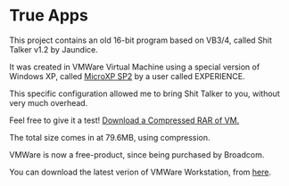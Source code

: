 <h1>True Apps</h1>
<p>This project contains an old 16-bit program based on VB3/4, called Shit Talker v1.2 by Jaundice.</p>
<p>It was created in VMWare Virtual Machine using a special version of Windows XP, called <a href="https://archive.org/details/winlite_202001">MicroXP SP2</a> by a user called EXPERIENCE.</p>
<p>This specific configuration allowed me to bring Shit Talker to you, without very much overhead.</p>
<p>Feel free to give it a test! <a href="https://github.com/BinaryBrother/Shit-Talker-v1.2/raw/refs/heads/main/ShitTalker%20V2.rar">Download a Compressed RAR of VM.</a></p>
<p>The total size comes in at 79.6MB, using compression.</p>
<p>VMWare is now a free-product, since being purchased by Broadcom.</p>
<p>You can download the latest verion of VMWare Workstation, from <a href="https://www.dropbox.com/scl/fi/oc0ce1pkaq7nbal18iard/VMware-workstation-full-17.6.3-24583834.exe?rlkey=pzcrfxfgfeocrpxt3k2d5w24j&amp;dl=1">here</a>.</p>
